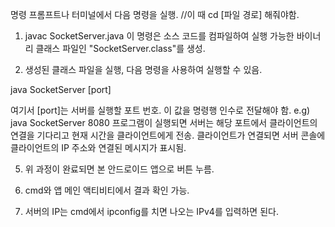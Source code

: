 명령 프롬프트나 터미널에서 다음 명령을 실행.
//이 때 cd [파일 경로] 해줘야함.

1. javac SocketServer.java
이 명령은 소스 코드를 컴파일하여 실행 가능한 바이너리 클래스 파일인 "SocketServer.class"를 생성.

2. 생성된 클래스 파일을 실행, 다음 명령을 사용하여 실행할 수 있음.
  
java SocketServer [port]

여기서 [port]는 서버를 실행할 포트 번호. 이 값을 명령행 인수로 전달해야 함. e.g) java SocketServer 8080
프로그램이 실행되면 서버는 해당 포트에서 클라이언트의 연결을 기다리고 현재 시간을 클라이언트에게 전송. 클라이언트가 연결되면 서버 콘솔에 클라이언트의 IP 주소와 연결된 메시지가 표시됨.

5. 위 과정이 완료되면 본 안드로이드 앱으로 버튼 누름.

6. cmd와 앱 메인 액티비티에서 결과 확인 가능.

7. 서버의 IP는 cmd에서 ipconfig를 치면 나오는 IPv4를 입력하면 된다.
